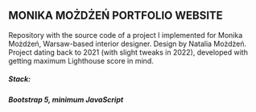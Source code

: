 ## MONIKA MOŻDŻEŃ PORTFOLIO WEBSITE

Repository with the source code of a project I implemented for Monika Możdżeń, Warsaw-based interior designer.
Design by Natalia Możdżeń.
Project dating back to 2021 (with slight tweaks in 2022), developed with getting maximum Lighthouse score in mind.

##### **Stack:**
##### Bootstrap 5, minimum JavaScript
